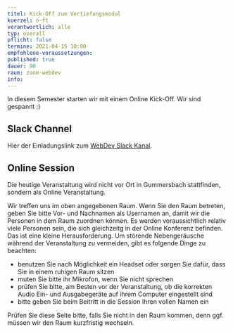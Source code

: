```yaml
---
titel: Kick-Off zum Vertiefungsmodul 
kuerzel: o-ft
verantwortlich: alle
typ: overall
pflicht: false
termine: 2021-04-15 10:00
empfohlene-voraussetzungen: 
published: true
dauer: 90
raum: zoom-webdev
info:
---
```



In diesem Semester starten wir mit einem Online Kick-Off. Wir sind gespannt :)

## Slack Channel
Hier der Einladungslink zum [WebDev Slack Kanal](https://join.slack.com/t/medieninforma-kw06062/shared_invite/zt-p1hkmret-8cEkIreWF2zND3JLIky5Zg).

## Online Session
Die heutige Veranstaltung wird nicht vor Ort in Gummersbach stattfinden, sondern als Online Veranstaltung.

Wir treffen uns im oben angegebenen Raum. Wenn Sie den Raum betreten, geben Sie bitte Vor- und Nachnamen als Usernamen an, damit wir die Personen in dem Raum zuordnen können. Es werden voraussichtlich relativ viele Personen sein, die sich gleichzeitg in der Online Konferenz befinden. Das ist eine kleine Herausforderung. Um störende Nebengeräusche während der Veranstaltung zu vermeiden, gibt es folgende Dinge zu beachten:

- benutzen Sie nach Möglichkeit ein Headset oder sorgen Sie dafür, dass Sie in einem ruhigen Raum sitzen
- muten Sie bitte ihr Mikrofon, wenn Sie nicht sprechen
- prüfen Sie bitte, am Besten vor der Veranstaltung, ob die korrekten Audio Ein- und Ausgabegeräte auf ihrem Computer eingestellt sind
- bitte geben Sie beim Beitritt in die Session Ihren vollen Namen ein

Prüfen Sie diese Seite bitte, falls Sie nicht in den Raum kommen, denn ggf. müssen wir den Raum kurzfristig wechseln.
